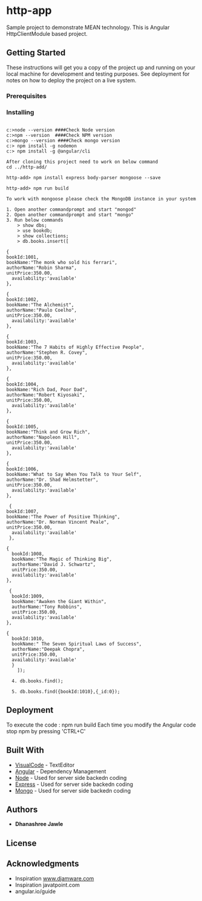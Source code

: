 # http-app

Sample project to demonstrate MEAN technology. This is Angular HttpClientModule based project.
## Getting Started

These instructions will get you a copy of the project up and running on your local machine for development and testing purposes. See deployment for notes on how to deploy the project on a live system.

### Prerequisites

### Installing

```

c:>node --version ####Check Node version
c:>npm --version  ####Check NPM version
c:>mongo --version ####Check mongo version
c:> npm install -g nodemon
c:> npm install -g @angular/cli 

After cloning this project need to work on below command
cd ../http-add/

http-add> npm install express body-parser mongoose --save

http-add> npm run build

To work with mongoose please check the MongoDB instance in your system

1. Open another commandprompt and start "mongod"
2. Open another commandprompt and start "mongo"
3. Run below commands
	> show dbs;
	> use bookdb;
	> show collections;
	> db.books.insert([
  
{
bookId:1001,
bookName:"The monk who sold his ferrari",
authorName:"Robin Sharma",
unitPrice:350.00,
  availability:'available'
},

{
bookId:1002,
bookName:"The Alchemist",
authorName:"Paulo Coelho",
unitPrice:350.00,
  availability:'available'
},

{
bookId:1003,
bookName:"The 7 Habits of Highly Effective People",
authorName:"Stephen R. Covey",
unitPrice:350.00,
  availability:'available'
},

{
bookId:1004,
bookName:"Rich Dad, Poor Dad",
authorName:"Robert Kiyosaki",
unitPrice:350.00,
  availability:'available'
},

{
bookId:1005,
bookName:"Think and Grow Rich",
authorName:"Napoleon Hill",
unitPrice:350.00,
  availability:'available'
},

{
bookId:1006,
bookName:"What to Say When You Talk to Your Self",
authorName:"Dr. Shad Helmstetter",
unitPrice:350.00,
  availability:'available'
},

 {
bookId:1007,
bookName:"The Power of Positive Thinking",
authorName:"Dr. Norman Vincent Peale",
unitPrice:350.00,
  availability:'available'
 },
 
{
  bookId:1008,
  bookName:"The Magic of Thinking Big",
  authorName:"David J. Schwartz",
  unitPrice:350.00,
  availability:'available'
},

 {
  bookId:1009,
  bookName:"Awaken the Giant Within",
  authorName:"Tony Robbins",
  unitPrice:350.00,
  availability:'available'
},

{
  bookId:1010,
  bookName:" The Seven Spiritual Laws of Success",
  authorName:"Deepak Chopra",
  unitPrice:350.00,
  availability:'available'
  }
  	]);
  
  4. db.books.find();

  5. db.books.find({bookId:1010},{_id:0});
```


## Deployment
To execute the code : npm run build
Each time you modify the Angular code stop npm by pressing 'CTRL+C'


## Built With

* [VisualCode](https://code.visualstudio.com/docs) - TextEditor
* [Angular](https://angular.io/guide) - Dependency Management
* [Node](https://nodejs.org/en/docs/) - Used for server side backedn coding
* [Express](https://expressjs.com/en/guide/routing.html) - Used for server side backedn coding
* [Mongo](https://docs.mongodb.com/?_ga=2.58404010.1441816397.1549639779-1187479519.1549639779) - Used for server side backedn coding



## Authors

* **Dhanashree Jawle** 

## License


## Acknowledgments

* Inspiration www.djamware.com
* Inspiration javatpoint.com
* angular.io/guide
